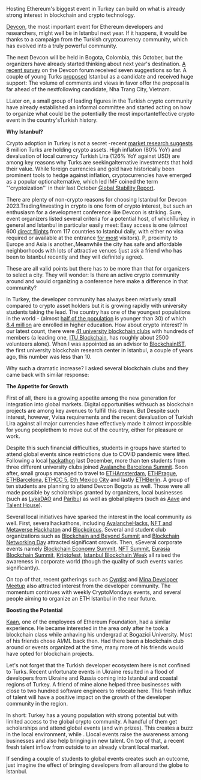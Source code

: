 Hosting Ethereum's biggest event in Turkey can build on what is already strong interest in blockchain and crypto technology.

[Devcon](https://devcon.org/), the most important event for Ethereum developers and researchers, might well be in Istanbul next year. If it happens, it would be thanks to a campaign from the Turkish cryptocurrency community, which has evolved into a truly powerful community.

The next Devcon will be held in Bogota, Colombia, this October, but the organizers have already started thinking about next year's destination. [A recent survey](https://forum.devcon.org/c/devcon-7-location-suggestions/14) on the Devcon forum received seven suggestions so far. A couple of young Turks [proposed](https://forum.devcon.org/t/proposed-location-istanbul-turkiye/412/28) Istanbul as a candidate and received huge support: The volume of comments and views in favor offor the proposal is far ahead of the nextfollowing candidate, Nha Trang City, Vietnam.

LLater on, a small group of leading figures in the Turkish crypto community have already established an informal committee and started acting on how to organize what could be the potentially the most importanteffective crypto event in the country'sTurkish history.

**Why Istanbul?**

Crypto adoption in Turkey is not a secret -recent [market research suggests](https://www.coindeskturkiye.com/sirketler/turkiye-kripto-piyasasinin-mercek-altina-alindigi-arastirmaya-gore-kripto-parayla-islem-yapanlarin-orani-yuzde-74-artti-1342) 8 million Turks are holding crypto assets. High inflation (80% YoY) and devaluation of local currency Turkish Lira (126% YoY against USD) are among key reasons why Turks are seekingalternative investments that hold their value. While foreign currencies and gold have historically been prominent tools to hedge against inflation, cryptocurrencies have emerged as a popular optionalternative, which led IMF coined the term "'cryptoization"' in their last October [Global Stability Report](https://blogs.imf.org/2021/10/01/crypto-boom-poses-new-challenges-to-financial-stability/).

There are plenty of non-crypto reasons for choosing Istanbul for Devcon 2023.Trading/investing in crypto is one form of crypto interest, but such an enthusiasm for a development conference like Devcon is striking. Sure, event organizers listed several criteria for a potential host, of whichTurkey in general and Istanbul in particular easily meet: Easy access is one (almost 600 [direct flights](https://www.flightconnections.com/flights-to-istanbul-ist) from 117 countries to Istanbul daily, with either no visa required or available at the entrance [for most](https://en.wikipedia.org/wiki/Visa_policy_of_Turkey#Visa_policy_map) visitors). P, proximity to Europe and Asia is another.,Meanwhile the city has safe and affordable neighborhoods with lots of attractive venues (just ask a friend who has been to Istanbul recently and they will definitely agree).

These are all valid points but there has to be more than that for organizers to select a city. They will wonder: Is there an active crypto community around and would organizing a conference here make a difference in that community?

In Turkey, the developer community has always been relatively small compared to crypto asset holders but it is growing rapidly with university students taking the lead. The country has one of the youngest populations in the world - (almost [half of the population](https://datacommons.org/place/country/TUR?category=Demographics#Population-by-age) is younger than 30) of which [8.4 million](https://www.trade.gov/country-commercial-guides/turkey-education) are enrolled in higher education. How about crypto interest? In our latest count, there were [41 university blockchain clubs](https://docs.google.com/spreadsheets/d/1kE0IZyaQbAXxTGGugGixiC0VRhoLIRKusCq1twtW3GI/edit#gid=0) with hundreds of members (a leading one, [ITU Blockchain](https://www.itublockchain.com/), has roughly about 2500 volunteers alone). When I was appointed as an advisor to [BlockchainIST](https://blockchainist.org/), the first university blockchain research center in Istanbul, a couple of years ago, this number was less than 10.

Why such a dramatic increase? I asked several blockchain clubs and they came back with similar response:

**The Appetite for Growth**

First of all, there is a growing appetite among the new generation for integration into global markets. Digital opportunities withsuch as blockchain projects are among key avenues to fulfill this dream. But Despite such interest, however, Vvisa requirements and the recent devaluation of Turkish Lira against all major currencies have effectively made it almost impossible for young peoplethem to move out of the country, either for pleasure or work.

Despite this such financial difficulties, students in groups have started to attend global events since restrictions due to COVID pandemic were lifted. Following a local [hackathon](https://istanbul.avalanchehacks.com/) last December, more than ten students from three different university clubs joined [Avalanche Barcelona Summit](https://www.avalanchesummit.com/). Soon after, small groups managed to travel to [ETHAmsterdam](https://amsterdam.ethglobal.com/), [ETHPrague](https://ethprague.com/), [ETHBarcelona](https://ethbarcelona.com/), [ETHCC 5](https://ethcc.io/), [Eth Mexico City](https://soliditydeveloper.com/eth-mexico-city) and lastly [ETHBerlin](https://ethberlin.ooo/). A group of ten students are planning to attend Devcon Bogota as well. Those were all made possible by scholarships granted by organizers, local businesses (such as [LykaDAO](https://www.laykadao.space/) and [Paribu](https://www.paribu.com/)) as well as global players (such as [Aave](https://aave.com/) and [Talent House](https://www.talenthouse.com.tr/)).

Several local initiatives have sparked the interest in the local community as well. First, severalhackathons, including [AvalancheHacks](https://istanbul.avalanchehacks.com/), [NFT and Metaverse Hackhaton](https://hackathonturkiye.com/etkinlik/blokzincir-nft-ve-metaverse-hackathonu) and [Blockcircus](https://www.eventbrite.com/e/blockchain-egitim-hackathon-blockcircus-tickets-46836838244). Several and student club organizations such as [Blockchain and Beyond Summit](https://sites.google.com/view/blockchain-beyondsummit/ana-sayfa) and [Blockchain Networking Day](https://twitter.com/bogazicichain/status/1525200754792857601) attracted significant crowds. Then, sSeveral corporate events namely [Blockchain Economy Summit](https://blockchaineconomy.istanbul/en), [NFT Summit](https://nftsummit.ist/), [Eurasia Blockchain Summit](https://www.eurasiablockchain.com/), [Kriptofest](https://kriptofest.org/), [Istanbul Blockchain Week](https://istanbulblockchainweek.com/) all raised the awareness in corporate world (though the quality of such events varies significantly).

On top of that, recent gatherings such as [Cyptist](https://www.cryptist.org/) and [Mina Developer Meetup](https://www.eventbrite.com/e/mina-zkapp-developers-meetup-istanbul-tickets-344946232467) also attracted interest from the developer community. The momentum continues with weekly CryptoMondays events, and several people aiming to organize an ETH Istanbul in the near future.

**Boosting the Potential**

[Kaan](https://twitter.com/kaanuzdogan), one of the employees of Ethereum Foundation, had a similar experience. He became interested in the area only after he took a blockchain class while anhaving his undergrad at Bogazici University. Most of his friends chose AI/ML back then. Had there been a blockchain club around or events organized at the time, many more of his friends would have opted for blockchain projects.

Let's not forget that the Turkish developer ecosystem here is not confined to Turks. Recent unfortunate events in Ukraine resulted in a flood of developers from Ukraine and Russia coming into Istanbul and coastal regions of Turkey. A friend of mine alone helped three businesses with close to two hundred software engineers to relocate here. This fresh influx of talent will have a positive impact on the growth of the developer community in the region.

In short: Turkey has a young population with strong potential but with limited access to the global crypto community. A handful of them get scholarships and attend global events (and win prizes). This creates a buzz in the local environment, while . Llocal events raise the awareness among businesses and also help bringing in new talent. On top of that, a recent fresh talent inflow from outside to an already vibrant local market.

If sending a couple of students to global events creates such an outcome, just imagine the effect of bringing developers from all around the globe to Istanbul.
